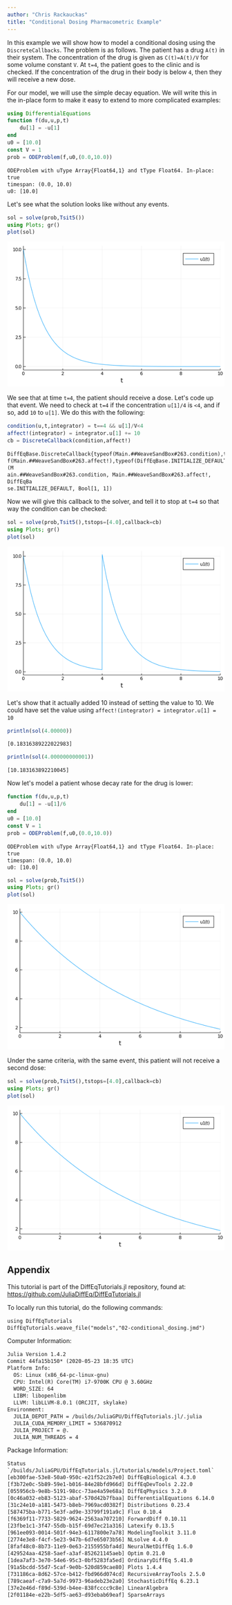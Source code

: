 ```yaml
---
author: "Chris Rackauckas"
title: "Conditional Dosing Pharmacometric Example"
---
```



In this example we will show how to model a conditional dosing using the `DiscreteCallbacks`. The problem is as follows. The patient has a drug `A(t)` in their system. The concentration of the drug is given as `C(t)=A(t)/V` for some volume constant `V`. At `t=4`, the patient goes to the clinic and is checked. If the concentration of the drug in their body is below `4`, then they will receive a new dose.

For our model, we will use the simple decay equation. We will write this in the in-place form to make it easy to extend to more complicated examples:

````julia
using DifferentialEquations
function f(du,u,p,t)
    du[1] = -u[1]
end
u0 = [10.0]
const V = 1
prob = ODEProblem(f,u0,(0.0,10.0))
````


````
ODEProblem with uType Array{Float64,1} and tType Float64. In-place: true
timespan: (0.0, 10.0)
u0: [10.0]
````





Let's see what the solution looks like without any events.

````julia
sol = solve(prob,Tsit5())
using Plots; gr()
plot(sol)
````


![](figures/02-conditional_dosing_2_1.png)



We see that at time `t=4`, the patient should receive a dose. Let's code up that event. We need to check at `t=4` if the concentration `u[1]/4` is `<4`, and if so, add `10` to `u[1]`. We do this with the following:

````julia
condition(u,t,integrator) = t==4 && u[1]/V<4
affect!(integrator) = integrator.u[1] += 10
cb = DiscreteCallback(condition,affect!)
````


````
DiffEqBase.DiscreteCallback{typeof(Main.##WeaveSandBox#263.condition),typeo
f(Main.##WeaveSandBox#263.affect!),typeof(DiffEqBase.INITIALIZE_DEFAULT)}(M
ain.##WeaveSandBox#263.condition, Main.##WeaveSandBox#263.affect!, DiffEqBa
se.INITIALIZE_DEFAULT, Bool[1, 1])
````





Now we will give this callback to the solver, and tell it to stop at `t=4` so that way the condition can be checked:

````julia
sol = solve(prob,Tsit5(),tstops=[4.0],callback=cb)
using Plots; gr()
plot(sol)
````


![](figures/02-conditional_dosing_4_1.png)



Let's show that it actually added 10 instead of setting the value to 10. We could have set the value using `affect!(integrator) = integrator.u[1] = 10`

````julia
println(sol(4.00000))
````


````
[0.18316389222022983]
````



````julia
println(sol(4.000000000001))
````


````
[10.183163892210045]
````





Now let's model a patient whose decay rate for the drug is lower:

````julia
function f(du,u,p,t)
    du[1] = -u[1]/6
end
u0 = [10.0]
const V = 1
prob = ODEProblem(f,u0,(0.0,10.0))
````


````
ODEProblem with uType Array{Float64,1} and tType Float64. In-place: true
timespan: (0.0, 10.0)
u0: [10.0]
````



````julia
sol = solve(prob,Tsit5())
using Plots; gr()
plot(sol)
````


![](figures/02-conditional_dosing_7_1.png)



Under the same criteria, with the same event, this patient will not receive a second dose:

````julia
sol = solve(prob,Tsit5(),tstops=[4.0],callback=cb)
using Plots; gr()
plot(sol)
````


![](figures/02-conditional_dosing_8_1.png)


## Appendix

 This tutorial is part of the DiffEqTutorials.jl repository, found at: <https://github.com/JuliaDiffEq/DiffEqTutorials.jl>

To locally run this tutorial, do the following commands:
```
using DiffEqTutorials
DiffEqTutorials.weave_file("models","02-conditional_dosing.jmd")
```

Computer Information:
```
Julia Version 1.4.2
Commit 44fa15b150* (2020-05-23 18:35 UTC)
Platform Info:
  OS: Linux (x86_64-pc-linux-gnu)
  CPU: Intel(R) Core(TM) i7-9700K CPU @ 3.60GHz
  WORD_SIZE: 64
  LIBM: libopenlibm
  LLVM: libLLVM-8.0.1 (ORCJIT, skylake)
Environment:
  JULIA_DEPOT_PATH = /builds/JuliaGPU/DiffEqTutorials.jl/.julia
  JULIA_CUDA_MEMORY_LIMIT = 536870912
  JULIA_PROJECT = @.
  JULIA_NUM_THREADS = 4

```

Package Information:

```
Status `/builds/JuliaGPU/DiffEqTutorials.jl/tutorials/models/Project.toml`
[eb300fae-53e8-50a0-950c-e21f52c2b7e0] DiffEqBiological 4.3.0
[f3b72e0c-5b89-59e1-b016-84e28bfd966d] DiffEqDevTools 2.22.0
[055956cb-9e8b-5191-98cc-73ae4a59e68a] DiffEqPhysics 3.2.0
[0c46a032-eb83-5123-abaf-570d42b7fbaa] DifferentialEquations 6.14.0
[31c24e10-a181-5473-b8eb-7969acd0382f] Distributions 0.23.4
[587475ba-b771-5e3f-ad9e-33799f191a9c] Flux 0.10.4
[f6369f11-7733-5829-9624-2563aa707210] ForwardDiff 0.10.11
[23fbe1c1-3f47-55db-b15f-69d7ec21a316] Latexify 0.13.5
[961ee093-0014-501f-94e3-6117800e7a78] ModelingToolkit 3.11.0
[2774e3e8-f4cf-5e23-947b-6d7e65073b56] NLsolve 4.4.0
[8faf48c0-8b73-11e9-0e63-2155955bfa4d] NeuralNetDiffEq 1.6.0
[429524aa-4258-5aef-a3af-852621145aeb] Optim 0.21.0
[1dea7af3-3e70-54e6-95c3-0bf5283fa5ed] OrdinaryDiffEq 5.41.0
[91a5bcdd-55d7-5caf-9e0b-520d859cae80] Plots 1.4.4
[731186ca-8d62-57ce-b412-fbd966d074cd] RecursiveArrayTools 2.5.0
[789caeaf-c7a9-5a7d-9973-96adeb23e2a0] StochasticDiffEq 6.23.1
[37e2e46d-f89d-539d-b4ee-838fcccc9c8e] LinearAlgebra
[2f01184e-e22b-5df5-ae63-d93ebab69eaf] SparseArrays
```
